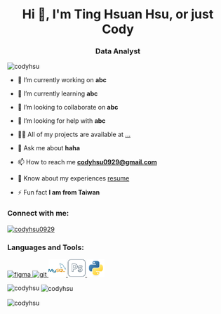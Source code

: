 <h1 align="center">Hi 👋, I'm Ting Hsuan Hsu, or just Cody</h1>
<h3 align="center">Data Analyst</h3>

<p align="left"> <img src="https://komarev.com/ghpvc/?username=codyhsu&label=Profile%20views&color=0e75b6&style=flat" alt="codyhsu" /> </p>

- 🔭 I’m currently working on **abc**

- 🌱 I’m currently learning **abc**

- 👯 I’m looking to collaborate on **abc**

- 🤝 I’m looking for help with **abc**

- 👨‍💻 All of my projects are available at [...](...)

- 💬 Ask me about **haha**

- 📫 How to reach me **codyhsu0929@gmail.com**

- 📄 Know about my experiences [resume](resume)

- ⚡ Fun fact **I am from Taiwan**

<h3 align="left">Connect with me:</h3>
<p align="left">
<a href="https://linkedin.com/in/codyhsu0929" target="blank"><img align="center" src="https://raw.githubusercontent.com/rahuldkjain/github-profile-readme-generator/master/src/images/icons/Social/linked-in-alt.svg" alt="codyhsu0929" height="30" width="40" /></a>
</p>

<h3 align="left">Languages and Tools:</h3>
<p align="left"> <a href="https://www.figma.com/" target="_blank" rel="noreferrer"> <img src="https://www.vectorlogo.zone/logos/figma/figma-icon.svg" alt="figma" width="40" height="40"/> </a> <a href="https://git-scm.com/" target="_blank" rel="noreferrer"> <img src="https://www.vectorlogo.zone/logos/git-scm/git-scm-icon.svg" alt="git" width="40" height="40"/> </a> <a href="https://www.mysql.com/" target="_blank" rel="noreferrer"> <img src="https://raw.githubusercontent.com/devicons/devicon/master/icons/mysql/mysql-original-wordmark.svg" alt="mysql" width="40" height="40"/> </a> <a href="https://www.photoshop.com/en" target="_blank" rel="noreferrer"> <img src="https://raw.githubusercontent.com/devicons/devicon/master/icons/photoshop/photoshop-line.svg" alt="photoshop" width="40" height="40"/> </a> <a href="https://www.python.org" target="_blank" rel="noreferrer"> <img src="https://raw.githubusercontent.com/devicons/devicon/master/icons/python/python-original.svg" alt="python" width="40" height="40"/> </a> </p>

<p><img align="left" src="https://github-readme-stats.vercel.app/api/top-langs?username=codyhsu&show_icons=true&locale=en&layout=compact" alt="codyhsu" /></p>

<p>&nbsp;<img align="center" src="https://github-readme-stats.vercel.app/api?username=codyhsu&show_icons=true&locale=en" alt="codyhsu" /></p>

<p><img align="center" src="https://github-readme-streak-stats.herokuapp.com/?user=codyhsu&" alt="codyhsu" /></p>
